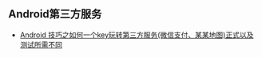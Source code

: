 ## Android第三方服务
- [Android 技巧之如何一个key玩转第三方服务(微信支付、某某地图)正式以及测试所需不同](http://www.apkbus.com/blog-904057-77052.html)